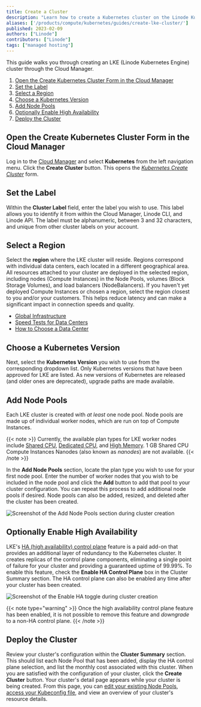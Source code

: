 ```yaml
---
title: Create a Cluster
description: "Learn how to create a Kubernetes cluster on the Linode Kubernetes Engine (LKE)."
aliases: ['/products/compute/kubernetes/guides/create-lke-cluster/']
published: 2023-02-09
authors: ["Linode"]
contributors: ["Linode"]
tags: ["managed hosting"]
---
```


This guide walks you through creating an LKE (Linode Kubernetes Engine) cluster through the Cloud Manager.

1. [Open the Create Kubernetes Cluster Form in the Cloud Manager](#open-the-create-kubernetes-cluster-form-in-the-cloud-manager)
1. [Set the Label](#set-the-label)
1. [Select a Region](#select-a-region)
1. [Choose a Kubernetes Version](#choose-a-kubernetes-version)
1. [Add Node Pools](#add-node-pools)
1. [Optionally Enable High Availability](#optionally-enable-high-availability)
1. [Deploy the Cluster](#deploy-the-cluster)

## Open the Create Kubernetes Cluster Form in the Cloud Manager

Log in to the [Cloud Manager](https://cloud.linode.com/) and select **Kubernetes** from the left navigation menu. Click the **Create Cluster** button. This opens the *[Kubernetes Create Cluster](https://cloud.linode.com/kubernetes/create)* form.

## Set the Label

Within the **Cluster Label** field, enter the label you wish to use. This label allows you to identify it from within the Cloud Manager, Linode CLI, and Linode API. The label must be alphanumeric, between 3 and 32 characters, and unique from other cluster labels on your account.

## Select a Region

Select the **region** where the LKE cluster will reside. Regions correspond with individual data centers, each located in a different geographical area. All resources attached to your cluster are deployed in the selected region, including nodes (Compute Instances) in the Node Pools, volumes (Block Storage Volumes), and load balancers (NodeBalancers). If you haven't yet deployed Compute Instances or chosen a region, select the region closest to you and/or your customers. This helps reduce latency and can make a significant impact in connection speeds and quality.

- [Global Infrastructure](https://www.linode.com/global-infrastructure/)
- [Speed Tests for Data Centers](https://www.linode.com/speed-test/)
- [How to Choose a Data Center](/docs/products/platform/get-started/guides/choose-a-data-center/)

## Choose a Kubernetes Version

Next, select the **Kubernetes Version** you wish to use from the corresponding dropdown list. Only Kubernetes versions that have been approved for LKE are listed. As new versions of Kubernetes are released (and older ones are deprecated), upgrade paths are made available.

## Add Node Pools

Each LKE cluster is created with *at least* one node pool. Node pools are made up of individual worker nodes, which are run on top of Compute Instances.

{{< note >}}
Currently, the available plan types for LKE worker nodes include [Shared CPU](/docs/products/compute/compute-instances/plans/choosing-a-plan/#shared-cpu-instances), [Dedicated CPU](/docs/products/compute/compute-instances/plans/choosing-a-plan/#dedicated-cpu-instances), and [High Memory](/docs/products/compute/compute-instances/plans/choosing-a-plan/#high-memory-instances). 1 GB Shared CPU Compute Instances Nanodes (also known as *nanodes*) are not available.
{{< /note >}}

In the **Add Node Pools** section, locate the plan type you wish to use for your first node pool. Enter the number of worker nodes that you wish to be included in the node pool and click the **Add** button to add that pool to your cluster configuration. You can repeat this process to add additional node pools if desired. Node pools can also be added, resized, and deleted after the cluster has been created.

![Screenshot of the Add Node Pools section during cluster creation](create-cluster-add-node-pools.png)

## Optionally Enable High Availability

LKE's [HA (high availability) control plane](/docs/products/compute/kubernetes/guides/high-availability-control-plane/) feature is a paid add-on that provides an additional layer of redundancy to the Kubernetes cluster. It creates replicas of the control plane components, eliminating a single point of failure for your cluster and providing a guaranteed uptime of 99.99%. To enable this feature, check the **Enable HA Control Plane** box in the Cluster Summary section. The HA control plane can also be enabled any time after your cluster has been created.

![Screenshot of the Enable HA toggle during cluster creation](create-cluster-enable-ha.png)

{{< note type="warning" >}}
Once the high availability control plane feature has been enabled, it is not possible to remove this feature and *downgrade* to a non-HA control plane.
{{< /note >}}

## Deploy the Cluster

Review your cluster's configuration within the **Cluster Summary** section. This should list each Node Pool that has been added, display the HA control plane selection, and list the monthly cost associated with this cluster. When you are satisfied with the configuration of your cluster, click the **Create Cluster** button. Your cluster's detail page appears while your cluster is being created. From this page, you can [edit your existing Node Pools](/docs/products/compute/kubernetes/guides/manage-node-pools/), [access your Kubeconfig file](/docs/products/compute/kubernetes/guides/kubectl/), and view an overview of your cluster's resource details.